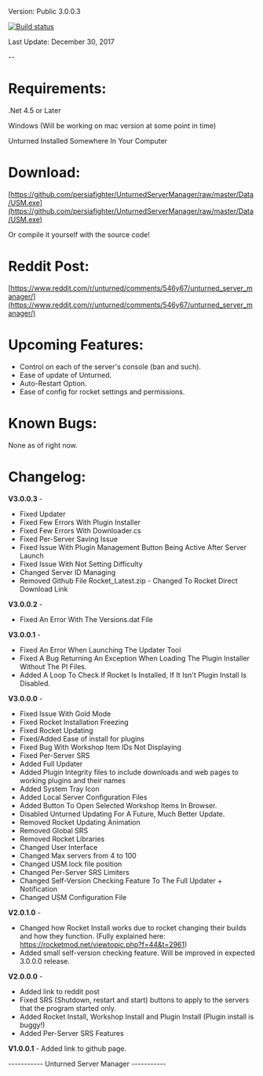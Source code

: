 Version: Public 3.0.0.3

[![Build status](https://ci.appveyor.com/api/projects/status/lnc18aoqi6s50u2w?svg=true)]()

Last Update: December 30, 2017

--

<h1>Requirements:</h1>

.Net 4.5 or Later

Windows (Will be working on mac version at some point in time)

Unturned Installed Somewhere In Your Computer

<h1>Download:</h1>

[https://github.com/persiafighter/UnturnedServerManager/raw/master/Data/USM.exe](https://github.com/persiafighter/UnturnedServerManager/raw/master/Data/USM.exe)

Or compile it yourself with the source code!

<h1>Reddit Post:</h1>

[https://www.reddit.com/r/unturned/comments/546y67/unturned_server_manager/](https://www.reddit.com/r/unturned/comments/546y67/unturned_server_manager/)

<h1>Upcoming Features:</h1>

* Control on each of the server's console (ban and such).
* Ease of update of Unturned.
* Auto-Restart Option.
* Ease of config for rocket settings and permissions.

<h1>Known Bugs:</h1>

None as of right now.

<h1>Changelog:</h1>

**V3.0.0.3** - 

* Fixed Updater
* Fixed Few Errors With Plugin Installer
* Fixed Few Errors With Downloader.cs
* Fixed Per-Server Saving Issue
* Fixed Issue With Plugin Management Button Being Active After Server Launch
* Fixed Issue With Not Setting Difficulty
* Changed Server ID Managing
* Removed Github File Rocket_Latest.zip - Changed To Rocket Direct Download Link

**V3.0.0.2** - 

* Fixed An Error With The Versions.dat File

**V3.0.0.1** - 

* Fixed An Error When Launching The Updater Tool
* Fixed A Bug Returning An Exception When Loading The Plugin Installer Without The PI Files.
* Added A Loop To Check If Rocket Is Installed, If It Isn't Plugin Install Is Disabled.

**V3.0.0.0** - 

* Fixed Issue With Gold Mode
* Fixed Rocket Installation Freezing
* Fixed Rocket Updating
* Fixed/Added Ease of install for plugins
* Fixed Bug With Workshop Item IDs Not Displaying
* Fixed Per-Server SRS
* Added Full Updater
* Added Plugin Integrity files to include downloads and web pages to working plugins and their names
* Added System Tray Icon
* Added Local Server Configuration Files
* Added Button To Open Selected Workshop Items In Browser.
* Disabled Unturned Updating For A Future, Much Better Update.
* Removed Rocket Updating Animation
* Removed Global SRS
* Removed Rocket Libraries
* Changed User Interface
* Changed Max servers from 4 to 100
* Changed USM.lock file position
* Changed Per-Server SRS Limiters
* Changed Self-Version Checking Feature To The Full Updater + Notification
* Changed USM Configuration File

**V2.0.1.0** - 

* Changed how Rocket Install works due to rocket changing their builds and how they function. (Fully explained here: https://rocketmod.net/viewtopic.php?f=44&t=2961)
* Added small self-version checking feature. Will be improved in expected 3.0.0.0 release.

**V2.0.0.0** - 

* Added link to reddit post
* Fixed SRS (Shutdown, restart and start) buttons to apply to the servers that the program started only.
* Added Rocket Install, Workshop Install and Plugin Install (Plugin install is buggy!)
* Added Per-Server SRS Features

**V1.0.0.1** - Added link to github page.

----------- Unturned Server Manager -----------
